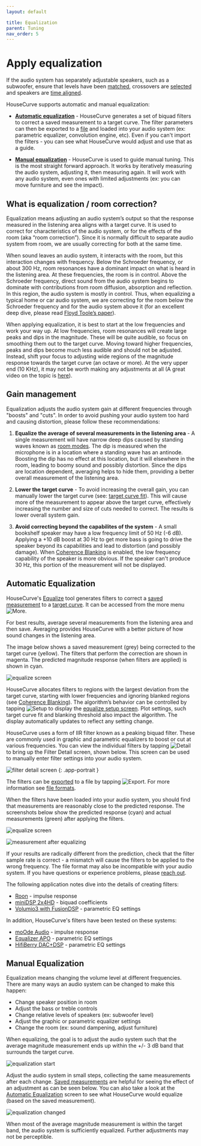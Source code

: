 ```yaml
---
layout: default

title: Equalization
parent: Tuning
nav_order: 5
---
```



# Apply equalization
If the audio system has separately adjustable speakers, such as a subwoofer, ensure that levels have been [matched](match_levels.md), crossovers are [selected](crossover.md) and speakers are [time aligned](time_align.md).

HouseCurve supports automatic and manual equalization:

- [**Automatic equalization**](#automatic-equalization) - HouseCurve generates a set of biquad filters to correct a saved measurement to a target curve.  The filter parameters can then be exported to a [file](../manual/file_formats.md#filters) and loaded into your audio system (ex: parametric equalizer, convolution engine, etc).  Even if you can't import the filters - you can see what HouseCurve would adjust and use that as a guide.

- [**Manual equalization**](#manual-equalization) - HouseCurve is used to guide manual tuning.  This is the most straight forward approach.  It works by iteratively measuring the audio system, adjusting it, then measuring again.  It will work with any audio system, even ones with limited adjustments (ex: you can move furniture and see the impact).


## What is equalization / room correction?

Equalization means adjusting an audio system’s output so that the response measured in the listening area aligns with a target curve.  It is used to correct for characteristics of the audio system, or for the effects of the room (aka “room correction”).  Since it is normally difficult to separate audio system from room, we are usually correcting for both at the same time.

When sound leaves an audio system, it interacts with the room, but this interaction changes with frequency.  Below the Schroeder frequency, or about 300 Hz, room resonances have a dominant impact on what is heard in the listening area.  At these frequencies, the room is in control.  Above the Schroeder frequency, direct sound from the audio system begins to dominate with contributions from room diffusion, absorption and reflection.  In this region, the audio system is mostly in control.  Thus, when equalizing a typical home or car audio system, we are correcting for the room below the Schroeder frequency and for the audio system above it (for an excellent deep dive, please read [Floyd Toole’s paper](https://www.harman.com/documents/AudioScience_0.pdf)).

When applying equalization, it is best to start at the low frequencies and work your way up.  At low frequencies, room resonances will create large peaks and dips in the magnitude.  These will be quite audible, so focus on smoothing them out to the target curve.  Moving toward higher frequencies, peaks and dips become much less audible and should not be adjusted.  Instead, shift your focus to adjusting wide regions of the magnitude response towards the target curve (an octave or more).  At the very upper end (10 KHz), it may not be worth making any adjustments at all (A great video on the topic is [here](https://www.youtube.com/watch?v=TwGd0aMn1wE)).


## Gain management

Equalization adjusts the audio system gain at different frequencies through "boosts" and "cuts".  In order to avoid pushing your audio system too hard and causing distortion, please follow these recommendations:

1. **Equalize the average of several measurements in the listening area** - A single measurement will have narrow deep dips caused by standing waves known as [room modes](https://en.wikipedia.org/wiki/Room_modes).  The dip is measured when the microphone is in a location where a standing wave has an antinode.  Boosting the dip has no effect at this location, but it will elsewhere in the room, leading to boomy sound and possibly distortion.  Since the dips are location dependent, averaging helps to hide them, providing a better overall measurement of the listening area.

1. **Lower the target curve** - To avoid increasing the overall gain, you can manually lower the target curve (see: [target curve fit](../manual/plot_setup.md#target-curve-fit)).  This will cause more of the measurement to appear above the target curve, effectively increasing the number and size of cuts needed to correct.  The results is lower overall system gain.

1. **Avoid correcting beyond the capabilites of the system** - A small bookshelf speaker may have a low frequency limit of 50 Hz (-6 dB).  Applying a +10 dB boost at 30 Hz to get more bass is going to drive the speaker beyond its capabilities and lead to distortion (and possibly damage).  When [Coherence Blanking](../manual/plot_setup.md#coherence-blanking) is enabled, the low frequency capability of the speaker is more obvious.  If the speaker can't produce 30 Hz, this portion of the measurement will not be displayed.


## Automatic Equalization

HouseCurve's [Equalize](../manual/equalize_screen.md) tool generates filters to correct a [saved measurement](../manual/plot_setup.md#saved-measurement) to a [target curve](../manual/plot_setup.md#target-curve).  It can be accessed from the more menu <img src="/assets/img/more.png" alt="More" class="app-icon">.

For best results, average several measurements from the listening area and then save.  Averaging provides HouseCurve with a better picture of how sound changes in the listening area.

The image below shows a saved measurement (grey) being corrected to the target curve (yellow).  The filters that perform the correction are shown in magenta.  The predicted magnitude response (when filters are applied) is shown in cyan.

![equalize screen](/assets/img/equalize_biquads.png "Equalize screen showing correction filters and predicted output")

HouseCurve allocates filters to regions with the largest deviation from the target curve, starting with lower frequencies and ignoring blanked regions (see [Coherence Blanking](/../manual/plot_setup.md#coherence-blanking)).  The algorithm’s behavior can be controlled by tapping <img src="/assets/img/setup.png" alt="Setup" class="app-icon"> to display the [equalize setup screen](../manual/equalize_setup.md).  Plot settings, such target curve fit and blanking threshold also impact the algorithm.  The display automatically updates to reflect any setting change.

HouseCurve uses a form of IIR filter known as a peaking biquad filter.  These are commonly used in graphic and parametric equalizers to boost or cut at various frequencies.  You can view the individual filters by tapping <img src="/assets/img/detail.png" alt="Detail" class="app-icon"> to bring up the Filter Detail screen, shown below.  This screen can be used to manually enter filter settings into your audio system.

![filter detail screen](/assets/img/equalize_detail.png "Filter details can be imported into your audio system")
{: .app-portrait }

The filters can be [exported](../manual/filter_export.md) to a file by tapping <img src="/assets/img/export.png" alt="Export" class="app-icon">.  For more information see [file formats](../manual/file_formats.md#filters).

When the filters have been loaded into your audio system, you should find that measurements are reasonably close to the predicted response.  The screenshots below show the predicted response (cyan) and actual measurements (green) after applying the filters.

![equalize screen](/assets/img/equalize_biquads_before.png "Equalize screen's predicted output")

![measurement after equalizing](/assets/img/equalize_measure_after.png "Measured results will be reasonably close to predicted")

If your results are radically different from the prediction, check that the filter sample rate is correct - a mismatch will cause the filters to be applied to the wrong frequency.  The file format may also be incompatible with your audio system.  If you have questions or experience problems, please [reach out](mailto:support@housecurve.com).

The following application notes dive into the details of creating filters:

* [Roon](../appnotes/roon.md) - impulse response
* [miniDSP 2x4HD](../appnotes/minidsp.md) - biquad coefficients
* [Volumio3 with FusionDSP](../appnotes/volumio.md) - parametric EQ settings

In addition, HouseCurve's filters have been tested on these systems:

* [moOde Audio](https://moodeaudio.org) - impulse response
* [Equalizer APO](https://sourceforge.net/projects/equalizerapo/) - parametric EQ settings
* [HifiBerry DAC+DSP](https://www.hifiberry.com/shop/boards/hifiberry-dac-dsp/) - parametric EQ settings


## Manual Equalization

Equalization means changing the volume level at different frequencies.  There are many ways an audio system can be changed to make this happen:

* Change speaker position in room
* Adjust the bass or treble controls
* Change relative levels of speakers (ex: subwoofer level)
* Adjust the graphic or parametric equalizer settings
* Change the room (ex: sound dampening, adjust furniture)

When equalizing, the goal is to adjust the audio system such that the average magnitude measurement ends up within the +/- 3 dB band that surrounds the target curve.

![equalization start](/assets/img/equalizer_start.png "Adjust until measurement within target curve band")

Adjust the audio system in small steps, collecting the same measurements after each change.  [Saved measurements](../manual/plot_setup.md#saved-measurement) are helpful for seeing the effect of an adjustment as can be seen below.  You can also take a look at the [Automatic Equalization](#automatic-equalization) screen to see what HouseCurve would equalize (based on the saved measurement).

![equalization changed](/assets/img/equalizer_changed.png "Save measurements to see what adjustment did")

When most of the average magnitude measurement is within the target band, the audio system is sufficiently equalized.  Further adjustments may not be perceptible.




